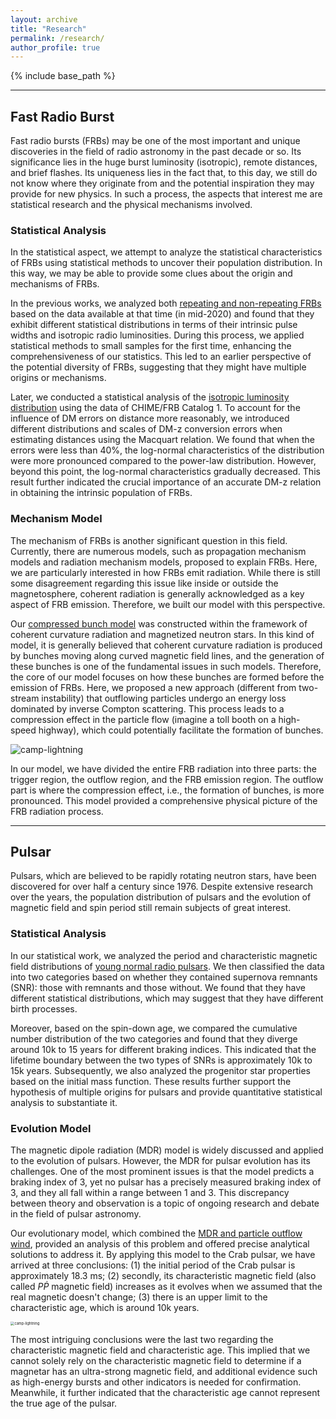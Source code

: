 ```yaml
---
layout: archive
title: "Research"
permalink: /research/
author_profile: true
---
```


{% include base_path %}

----

## Fast Radio Burst

Fast radio bursts (FRBs) may be one of the most important and unique discoveries in the field of radio astronomy in the past decade or so. Its significance lies in the huge burst luminosity (isotropic), remote distances, and brief flashes. Its uniqueness lies in the fact that, to this day, we still do not know where they originate from and the potential inspiration they may provide for new physics. In such a process, the aspects that interest me are statistical research and the physical mechanisms involved.

### Statistical Analysis

In the statistical aspect, we attempt  to analyze the statistical characteristics of FRBs using statistical methods to uncover their population distribution. In this way, we may be able to provide some clues about the origin and mechanisms of FRBs. 

In the previous works, we analyzed both [repeating and non-repeating FRBs](https://ui.adsabs.harvard.edu/abs/2021MNRAS.500.3275C/abstract) based on the data available at that time (in mid-2020) and found that they exhibit different statistical distributions in terms of their intrinsic pulse widths and isotropic radio luminosities. During this process, we applied statistical methods to small samples for the first time, enhancing the comprehensiveness of our statistics. This led to an earlier perspective of the potential diversity of FRBs, suggesting that they might have multiple origins or mechanisms.

Later, we conducted a statistical analysis of the [isotropic luminosity distribution](https://ui.adsabs.harvard.edu/abs/2022Ap%26SS.367...66C/abstract) using the data of CHIME/FRB Catalog 1. To account for the influence of DM errors on distance more reasonably, we introduced different distributions and scales of DM-z conversion errors when estimating distances using the Macquart relation. We found that when the errors were less than 40%, the log-normal characteristics of the distribution were more pronounced compared to the power-law distribution. However, beyond this point, the log-normal characteristics gradually decreased. This result further indicated the crucial importance of an accurate DM-z relation in obtaining the intrinsic population of FRBs.

### Mechanism Model

The mechanism of FRBs is another significant question in this field. Currently, there are numerous models, such as propagation mechanism models and radiation mechanism models, proposed to explain FRBs. Here, we are particularly interested in how FRBs emit radiation. While there is still some disagreement regarding this issue like inside or outside the magnetosphere, coherent radiation is generally acknowledged as a key aspect of FRB emission. Therefore, we built our model with this perspective.

Our [compressed bunch model](https://ui.adsabs.harvard.edu/abs/2023arXiv230810258C/abstract) was constructed within the framework of coherent curvature radiation and magnetized neutron stars. In this kind of model, it is generally believed that coherent curvature radiation is produced by bunches moving along curved magnetic field lines, and the generation of these bunches is one of the fundamental issues in such models. Therefore, the core of our model focuses on how these bunches are formed before the emission of FRBs. Here, we proposed a new approach (different from two-stream instability) that outflowing particles undergo an energy loss dominated by inverse Compton scattering. This process leads to a compression effect in the particle flow (imagine a toll booth on a high-speed highway), which could potentially facilitate the formation of bunches.

<img src="https://xianghancui.github.io/images/model.png" alt="camp-lightning"/>

In our model, we have divided the entire FRB radiation into three parts: the trigger region, the outflow region, and the FRB emission region. The outflow part is where the compression effect, i.e., the formation of bunches, is more pronounced. This model provided a comprehensive physical picture of the FRB radiation process.

----

## Pulsar

Pulsars, which are believed to be rapidly rotating neutron stars, have been discovered for over half a century since 1976. Despite extensive research over the years, the population distribution of pulsars and the evolution of magnetic field and spin period still remain subjects of great interest.

### Statistical Analysis

In our statistical work, we analyzed the period and characteristic magnetic field distributions of  [young normal radio pulsars](https://ui.adsabs.harvard.edu/abs/2021MNRAS.508..279C/abstract). We then classified the data into two categories based on whether they contained supernova remnants (SNR): those with remnants and those without. We found that they have different statistical distributions, which may suggest that they have different birth processes.

Moreover, based on the spin-down age, we compared the cumulative number distribution of the two categories and found that they diverge around 10k to 15 years for different braking indices. This indicated that the lifetime boundary between the two types of SNRs is approximately 10k to 15k years. Subsequently, we also analyzed the progenitor star properties based on the initial mass function. These results further support the hypothesis of multiple origins for pulsars and provide quantitative statistical analysis to substantiate it.

### Evolution Model

The magnetic dipole radiation (MDR) model is widely discussed and applied to the evolution of pulsars. However, the MDR for pulsar evolution has its challenges. One of the most prominent issues is that the model predicts a braking index of 3, yet no pulsar has a precisely measured braking index of 3, and they all fall within a range between 1 and 3. This discrepancy between theory and observation is a topic of ongoing research and debate in the field of pulsar astronomy.

Our evolutionary model, which combined the [MDR and particle outflow wind](https://ui.adsabs.harvard.edu/abs/2022Univ....8..628Z/abstract), provided an analysis of this problem and offered precise analytical solutions to address it. By applying this model to the Crab pulsar, we have arrived at three conclusions: (1) the initial period of the Crab pulsar is approximately 18.3 ms; (2) secondly, its characteristic magnetic field (also called $P \dot P$ magnetic field) increases as it evolves when we assumed that the real magnetic doesn't change; (3) there is an upper limit to the characteristic age, which is around 10k years.

<img src="https://xianghancui.github.io/images/P-Pdot.png" alt="camp-lightning" style="zoom: 40%;" />

The most intriguing conclusions were the last two regarding the characteristic magnetic field and characteristic age. This implied that we cannot solely rely on the characteristic magnetic field to determine if a magnetar has an ultra-strong magnetic field, and additional evidence such as high-energy bursts and other indicators is needed for confirmation. Meanwhile, it further indicated that the characteristic age cannot represent the true age of the pulsar.
